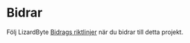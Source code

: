 # Bidrar

Följ LizardByte
[Bidrags riktlinjer](https://docs.lizardbyte.dev/en/latest/developers/contributing.html)
när du bidrar till detta projekt.
